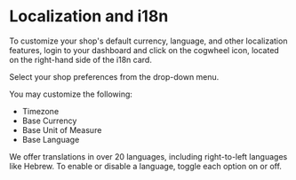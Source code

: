 # Localization and i18n

To customize your shop's default currency, language, and other localization features, login to your dashboard and click on the cogwheel icon, located on the right-hand side of the i18n card.

Select your shop preferences from the drop-down menu.

You may customize the following:

- Timezone
- Base Currency
- Base Unit of Measure
- Base Language

We offer translations in over 20 languages, including right-to-left languages like Hebrew. To enable or disable a language, toggle each option on or off.
